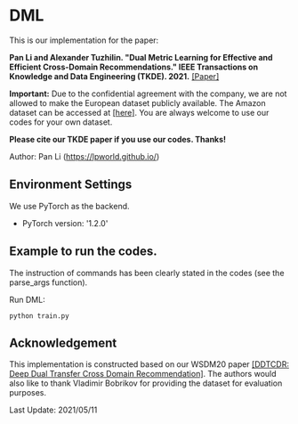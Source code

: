 # DML

This is our implementation for the paper:

**Pan Li and Alexander Tuzhilin. "Dual Metric Learning for Effective and Efficient Cross-Domain Recommendations."  IEEE Transactions on Knowledge and Data Engineering (TKDE). 2021.** [[Paper]](https://ieeexplore.ieee.org/abstract/document/9409658)

**Important:** Due to the confidential agreement with the company, we are not allowed to make the European dataset publicly available. The Amazon dataset can be accessed at [[here]](http://jmcauley.ucsd.edu/data/amazon/index_2014.html). You are always welcome to use our codes for your own dataset.

**Please cite our TKDE paper if you use our codes. Thanks!** 

Author: Pan Li (https://lpworld.github.io/)

## Environment Settings
We use PyTorch as the backend. 
- PyTorch version:  '1.2.0'

## Example to run the codes.
The instruction of commands has been clearly stated in the codes (see the parse_args function). 

Run DML:
```
python train.py
```

## Acknowledgement
This implementation is constructed based on our WSDM20 paper [[DDTCDR: Deep Dual Transfer Cross Domain Recommendation]](https://github.com/lpworld/DDTCDR). The authors would also like to thank Vladimir Bobrikov for providing the dataset for evaluation purposes.

Last Update: 2021/05/11
